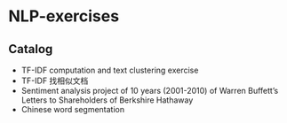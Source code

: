 # NLP-exercises

## Catalog
- TF-IDF computation and text clustering exercise
- TF-IDF 找相似文档
- Sentiment analysis project of 10 years (2001-2010) of Warren Buffett’s Letters to Shareholders of Berkshire Hathaway
- Chinese word segmentation
